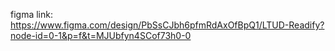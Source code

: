 figma link: https://www.figma.com/design/PbSsCJbh6pfmRdAxOfBpQ1/LTUD-Readify?node-id=0-1&p=f&t=MJUbfyn4SCof73h0-0
